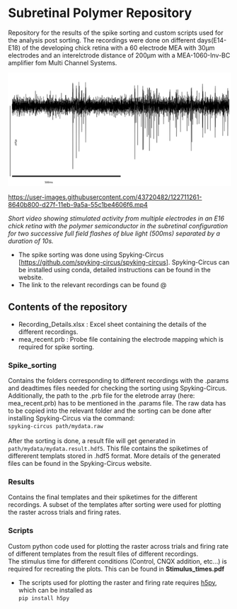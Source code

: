 # Subretinal Polymer Repository 

Repository for the results of the spike sorting and custom scripts used for the analysis post sorting.
The recordings were done on different days(E14-E18) of the developing chick retina with a 60 electrode MEA with 30&mu;m  electrodes and an interelctrode distance of 200&mu;m with a MEA-1060-Inv-BC amplifier fom Multi Channel Systems.

<!--![plot](https://github.com/jncmel/spike-analysis/blob/main/Filtered_data.png | width=100)-->
<img src="https://github.com/jncmel/spike-analysis/blob/main/Filtered_data.png" width="700"> 

https://user-images.githubusercontent.com/43720482/122711261-8640b800-d27f-11eb-9a5a-55c1be4606f6.mp4 

*Short video showing stimulated activity from multiple electrodes in an E16 chick retina with the polymer semiconductor in the subretinal configuration for two successive full field flashes of blue light (500ms) separated by a duration of 10s.*
<br/>
- The spike sorting was done using Spyking-Circus [https://github.com/spyking-circus/spyking-circus]. Spyking-Circus can be installed using conda, detailed instructions can be found in the website.
- The link to the relevant recordings can be found @

## Contents of the repository
- Recording_Details.xlsx : Excel sheet containing the details of the different recordings. 
- mea_recent.prb : Probe file containing the electrode mapping which is required for spike sorting.

### Spike_sorting

Contains the folders corresponding to different recordings with the .params and deadtimes files needed for checking the sorting using Spyking-Circus. Additionally, the path to the .prb file for the eletrode array (here: mea_recent.prb) has to be mentioned in the .params file. The raw data has to be copied into the relevant folder and the sorting can be done after installing Spyking-Circus via the command: <br/>
`spyking-circus path/mydata.raw`<br/> <br/>
After the sorting is done, a result file will get generated in `path/mydata/mydata.result.hdf5`. This file contains the spiketimes of differerent templats stored in .hdf5 format. More details of the generated files can be found in the Spyking-Circus website.


### Results
Contains the final templates and their spiketimes for the different recordings. A subset of the templates after sorting were used for plotting the raster across trials and firing rates.

### Scripts
Custom python code used for plotting the raster across trials and firing rate of different templates from the result files of different recordings. <br/>The stimulus time for different conditions (Control, CNQX addition, etc...) is required for recreating the plots. This can be found in **Stimulus_times.pdf**
- The scripts used for plotting the raster and firing rate requires [h5py](https://docs.h5py.org/en/stable/#), which can be installed as <br/> `pip install h5py`


